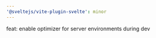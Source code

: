 ```yaml
---
'@sveltejs/vite-plugin-svelte': minor
---
```


feat: enable optimizer for server environments during dev
